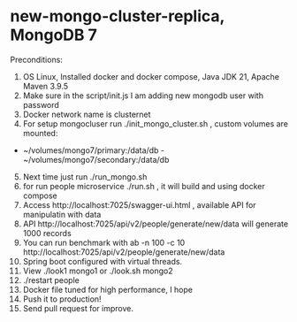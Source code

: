 # new-mongo-cluster-replica, MongoDB 7

Preconditions:

1. OS Linux, Installed docker and docker compose, Java JDK 21, Apache Maven 3.9.5
2. Make sure in the script/init.js I am adding new mongodb user with password
3. Docker network name is clusternet
4. For setup mongocluser run ./init_mongo_cluster.sh , custom volumes are mounted: 
- ~/volumes/mongo7/primary:/data/db - ~/volumes/mongo7/secondary:/data/db
5. Next time just run ./run_mongo.sh
6. for run people microservice ./run.sh , it will build and using docker compose
7. Access http://localhost:7025/swagger-ui.html , available API for manipulatin with data
8. API http://localhost:7025/api/v2/people/generate/new/data will generate 1000 records
9. You can run benchmark with ab -n 100 -c 10  http://localhost:7025/api/v2/people/generate/new/data
10. Spring boot configured with virtual threads.
11. View ./look1 mongo1 or ./look.sh mongo2
12. ./restart people
13. Docker file tuned for high performance, I hope
14. Push it to production!
15. Send pull request for improve.